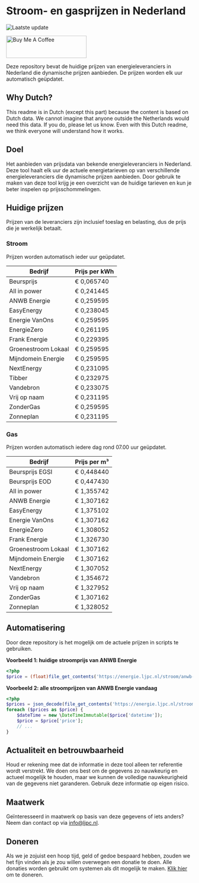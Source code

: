 # Stroom- en gasprijzen in Nederland

![Laatste update](https://img.shields.io/badge/laatste%20update-2024--12--07%2014%3A00%20CET-brightgreen)

<a href="https://www.buymeacoffee.com/Lars-" target="_blank"><img src="https://cdn.buymeacoffee.com/buttons/v2/default-orange.png" alt="Buy Me A Coffee" height="60" style="height: 60px !important;width: 217px !important;" ></a>

Deze repository bevat de huidige prijzen van energieleveranciers in Nederland die dynamische prijzen aanbieden. De prijzen worden elk uur automatisch geüpdatet.

## Why Dutch?

This readme is in Dutch (except this part) because the content is based on Dutch data. We cannot imagine that anyone outside the Netherlands would need this data. If you do, please let us know. Even with this Dutch readme, we think
everyone will understand how it works.

## Doel

Het aanbieden van prijsdata van bekende energieleveranciers in Nederland. Deze tool haalt elk uur de actuele energietarieven op van verschillende energieleveranciers die dynamische prijzen aanbieden. Door gebruik te maken van deze tool
krijg je een overzicht van de huidige tarieven en kun je beter inspelen op prijsschommelingen.

## Huidige prijzen

Prijzen van de leveranciers zijn inclusief toeslag en belasting, dus de prijs die je werkelijk betaalt.

### Stroom

Prijzen worden automatisch ieder uur geüpdatet.

 Bedrijf | Prijs per kWh 
---------|---------------
Beursprijs | € 0,065740
All in power | € 0,241445
ANWB Energie | € 0,259595
EasyEnergy | € 0,238045
Energie VanOns | € 0,259595
EnergieZero | € 0,261195
Frank Energie | € 0,229395
Groenestroom Lokaal | € 0,259595
Mijndomein Energie | € 0,259595
NextEnergy | € 0,231095
Tibber | € 0,232975
Vandebron | € 0,233075
Vrij op naam | € 0,231195
ZonderGas | € 0,259595
Zonneplan | € 0,231195


### Gas

Prijzen worden automatisch iedere dag rond 07.00 uur geüpdatet.

 Bedrijf | Prijs per m³ 
---------|--------------
Beursprijs EGSI | € 0,448440
Beursprijs EOD | € 0,447430
All in power | € 1,355742
ANWB Energie | € 1,307162
EasyEnergy | € 1,375102
Energie VanOns | € 1,307162
EnergieZero | € 1,308052
Frank Energie | € 1,326730
Groenestroom Lokaal | € 1,307162
Mijndomein Energie | € 1,307162
NextEnergy | € 1,307052
Vandebron | € 1,354672
Vrij op naam | € 1,327952
ZonderGas | € 1,307162
Zonneplan | € 1,328052


## Automatisering

Door deze repository is het mogelijk om de actuele prijzen in scripts te gebruiken.

**Voorbeeld 1: huidige stroomprijs van ANWB Energie**

```php
<?php
$price = (float)file_get_contents('https://energie.ljpc.nl/stroom/anwb-energie-nu.txt');

```

**Voorbeeld 2: alle stroomprijzen van ANWB Energie vandaag**

```php
<?php
$prices = json_decode(file_get_contents('https://energie.ljpc.nl/stroom/all-in-power-vandaag.json'),true);
foreach ($prices as $price) {
    $dateTime = new \DateTimeImmutable($price['datetime']);
    $price = $price['price'];
    // ...
}
```

## Actualiteit en betrouwbaarheid

Houd er rekening mee dat de informatie in deze tool alleen ter referentie wordt verstrekt. We doen ons best om de gegevens zo nauwkeurig en actueel mogelijk te houden, maar we kunnen de volledige nauwkeurigheid van de gegevens niet
garanderen. Gebruik deze informatie op eigen risico.

## Maatwerk

Geïnteresseerd in maatwerk op basis van deze gegevens of iets anders? Neem dan contact op
via [info@ljpc.nl](mailto:info@ljpc.nl?subject=Energie%20prijzen).

## Doneren

Als we je zojuist een hoop tijd, geld of gedoe bespaard hebben, zouden we het fijn vinden als je zou willen overwegen een
donatie te doen. Alle donaties worden gebruikt om systemen als dit mogelijk te
maken. [Klik hier](https://www.buymeacoffee.com/Lars-) om te doneren.
